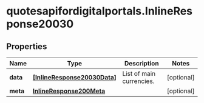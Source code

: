 # quotesapifordigitalportals.InlineResponse20030

## Properties

Name | Type | Description | Notes
------------ | ------------- | ------------- | -------------
**data** | [**[InlineResponse20030Data]**](InlineResponse20030Data.md) | List of main currencies. | [optional] 
**meta** | [**InlineResponse200Meta**](InlineResponse200Meta.md) |  | [optional] 


